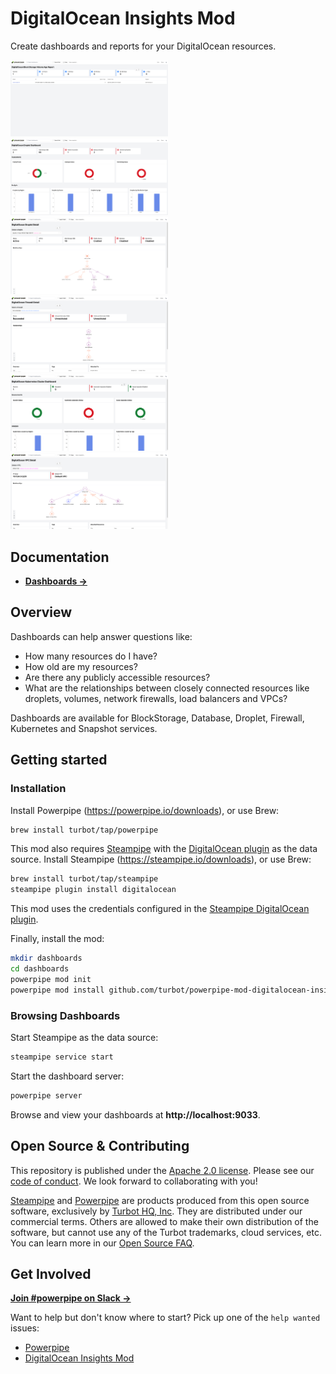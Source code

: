 # DigitalOcean Insights Mod

Create dashboards and reports for your DigitalOcean resources.

<img src="https://raw.githubusercontent.com/turbot/steampipe-mod-digitalocean-insights/main/docs/images/digitalocean_blockstorage_volume_age_report.png" width="50%" type="thumbnail"/>
<img src="https://raw.githubusercontent.com/turbot/steampipe-mod-digitalocean-insights/main/docs/images/digitalocean_droplet_dashboard.png" width="50%" type="thumbnail"/>
<img src="https://raw.githubusercontent.com/turbot/steampipe-mod-digitalocean-insights/main/docs/images/digitalocean_droplet_detail.png" width="50%" type="thumbnail"/>
<img src="https://raw.githubusercontent.com/turbot/steampipe-mod-digitalocean-insights/main/docs/images/digitalocean_network_firewall_detail.png" width="50%" type="thumbnail"/>
<img src="https://raw.githubusercontent.com/turbot/steampipe-mod-digitalocean-insights/main/docs/images/digitalocean_kubernetes_dashboard.png" width="50%" type="thumbnail"/>
<img src="https://raw.githubusercontent.com/turbot/steampipe-mod-digitalocean-insights/main/docs/images/digitalocean_vpc_detail.png" width="50%" type="thumbnail"/>

## Documentation

- **[Dashboards →](https://hub.steampipe.io/mods/turbot/digitalocean_insights/dashboards)**

## Overview

Dashboards can help answer questions like:

- How many resources do I have?
- How old are my resources?
- Are there any publicly accessible resources?
- What are the relationships between closely connected resources like droplets, volumes, network firewalls, load balancers and VPCs?

Dashboards are available for BlockStorage, Database, Droplet, Firewall, Kubernetes and Snapshot services.

## Getting started

### Installation

Install Powerpipe (https://powerpipe.io/downloads), or use Brew:

```sh
brew install turbot/tap/powerpipe
```

This mod also requires [Steampipe](https://steampipe.io) with the [DigitalOcean plugin](https://hub.steampipe.io/plugins/turbot/digitalocean) as the data source. Install Steampipe (https://steampipe.io/downloads), or use Brew:

```sh
brew install turbot/tap/steampipe
steampipe plugin install digitalocean
```

This mod uses the credentials configured in the [Steampipe DigitalOcean plugin](https://hub.steampipe.io/plugins/turbot/digitalocean).

Finally, install the mod:

```sh
mkdir dashboards
cd dashboards
powerpipe mod init
powerpipe mod install github.com/turbot/powerpipe-mod-digitalocean-insights
```

### Browsing Dashboards

Start Steampipe as the data source:

```sh
steampipe service start
```

Start the dashboard server:

```sh
powerpipe server
```

Browse and view your dashboards at **http://localhost:9033**.

## Open Source & Contributing

This repository is published under the [Apache 2.0 license](https://www.apache.org/licenses/LICENSE-2.0). Please see our [code of conduct](https://github.com/turbot/.github/blob/main/CODE_OF_CONDUCT.md). We look forward to collaborating with you!

[Steampipe](https://steampipe.io) and [Powerpipe](https://powerpipe.io) are products produced from this open source software, exclusively by [Turbot HQ, Inc](https://turbot.com). They are distributed under our commercial terms. Others are allowed to make their own distribution of the software, but cannot use any of the Turbot trademarks, cloud services, etc. You can learn more in our [Open Source FAQ](https://turbot.com/open-source).

## Get Involved

**[Join #powerpipe on Slack →](https://turbot.com/community/join)**

Want to help but don't know where to start? Pick up one of the `help wanted` issues:

- [Powerpipe](https://github.com/turbot/powerpipe/labels/help%20wanted)
- [DigitalOcean Insights Mod](https://github.com/turbot/steampipe-mod-digitalocean-insights/labels/help%20wanted)
